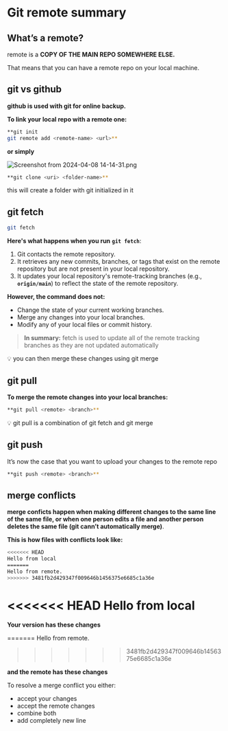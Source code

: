 # Git remote summary

## What’s a remote?

remote is a **COPY OF THE MAIN REPO SOMEWHERE ELSE.**

That means that you can have a remote repo on your local machine.

## git vs github

**github is used with git for online backup.**

**To link your local repo with a remote one:**

```bash
**git init
git remote add <remote-name> <url>**
```

**or simply**

![Screenshot from 2024-04-08 14-14-31.png](Git%20remote%20summary%2011436a4cd66844f1b30760529f80812e/Screenshot_from_2024-04-08_14-14-31.png)

```bash
**git clone <uri> <folder-name>**
```

this will create a folder with git initialized in it

## git fetch

```bash
git fetch
```

**Here's what happens when you run** **`git fetch`**:

1. Git contacts the remote repository.
2. It retrieves any new commits, branches, or tags that exist on the remote repository but are not present in your local repository.
3. It updates your local repository's remote-tracking branches (e.g., **`origin/main`**) to reflect the state of the remote repository.

**However, the command does not:**

- Change the state of your current working branches.
- Merge any changes into your local branches.
- Modify any of your local files or commit history.

> **In summary:** fetch is used to update all of the remote tracking branches as they are not updated automatically
> 

<aside>
💡 you can then merge these changes using git merge

</aside>

## git pull

**To merge the remote changes into your local branches:**

```bash
**git pull <remote> <branch>**
```

<aside>
💡 git pull is a combination of git fetch and git merge

</aside>

## git push

It’s now the case that you want to upload your changes to the remote repo

```bash
**git push <remote> <branch>**
```

## merge conflicts

**merge conficts happen when making different changes to the same line of the same file, or when one person edits a file and another person deletes the same file (git cann’t automatically merge)**.

**This is how files with conflicts look like:**

```bash
<<<<<<< HEAD
Hello from local
=======
Hello from remote.
>>>>>>> 3481fb2d429347f009646b1456375e6685c1a36e
```

<<<<<<< HEAD
Hello from local
======= 

**Your version has these changes**

=======
Hello from remote.
>>>>>>> 3481fb2d429347f009646b1456375e6685c1a36e

**and the remote has these changes**

To resolve a merge conflict you either:

- accept your changes
- accept the remote changes
- combine both
- add completely new line